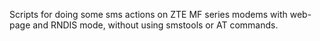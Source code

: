 Scripts for doing some sms actions on ZTE MF series modems with web-page and RNDIS mode, without using smstools or AT commands.
